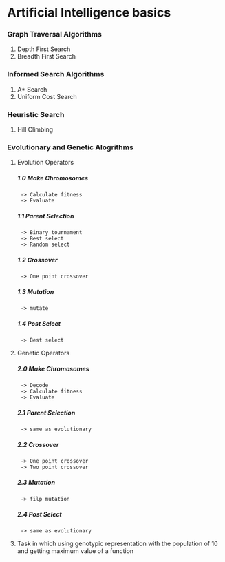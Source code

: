 # Artificial Intelligence basics


### Graph Traversal Algorithms
1. Depth First Search
2. Breadth First Search

### Informed Search Algorithms
1. A* Search
2. Uniform Cost Search

### Heuristic Search
1. Hill Climbing

### Evolutionary and Genetic Alogrithms
1. Evolution Operators
    ##### 1.0 Make Chromosomes
        -> Calculate fitness
        -> Evaluate
    ##### 1.1 Parent Selection
        -> Binary tournament
        -> Best select
        -> Random select
    ##### 1.2 Crossover
        -> One point crossover
    ##### 1.3 Mutation
        -> mutate
    ##### 1.4 Post Select
        -> Best select

2. Genetic Operators
    ##### 2.0 Make Chromosomes
        -> Decode
        -> Calculate fitness
        -> Evaluate
    ##### 2.1 Parent Selection
        -> same as evolutionary
    ##### 2.2 Crossover
        -> One point crossover
        -> Two point crossover
    ##### 2.3 Mutation
        -> filp mutation
    ##### 2.4 Post Select
        -> same as evolutionary

3. Task in which using genotypic representation with the population of 10 and getting maximum value of a function
